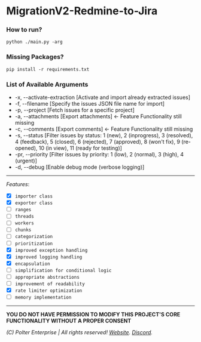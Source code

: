 # MigrationV2-Redmine-to-Jira

### How to run?
```
python ./main.py -arg 
```
### Missing Packages?
```
pip install -r requirements.txt
```

### List of Available Arguments
- -x, --activate-extraction [Activate and import already extracted issues]
- -f, --filename [Specify the issues JSON file name for import]
- -p, --project [Fetch issues for a specific project]
- -a, --attachments [Export attachments] <- Feature Functionality still missing
- -c, --comments [Export comments] <- Feature Functionality still missing
- -s, --status [Filter issues by status: 1 (new), 2 (inprogress), 3 (resolved), 4 (feedback), 5 (closed), 6 (rejected), 7 (approved), 8 (won't fix), 9 (re-opened), 10 (in view), 11 (ready for testing)]
- -pr, --priority [Filter issues by priority: 1 (low), 2 (normal), 3 (high), 4 (urgent)]
- -d, --debug [Enable debug mode (verbose logging)]

___
*Features*:
- [x] `importer class`
- [x] `exporter class`
- [ ] `ranges`
- [ ] `threads`
- [ ] `workers`
- [ ] `chunks`
- [ ] `categorization`
- [ ] `prioritization`
- [x] `improved exception handling`
- [x] `improved logging handling`
- [x] `encapsulation`
- [ ] `simplification for conditional logic`
- [ ] `appropriate abstractions`
- [ ] `improvement of readability`
- [x] `rate limiter optimization`
- [ ] `memory implementation`
___

**YOU DO NOT HAVE PERMISSION TO MODIFY THIS PROJECT'S CORE FUNCTIONALITY WITHOUT A PROPER CONSENT**

*(C) Polter Enterprise | All rights reserved! [Website](https://poltersanctuary.com). [Discord](https://discord.gg/eVvPpe7).*
